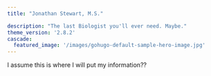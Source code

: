 ```yaml
---
title: "Jonathan Stewart, M.S."

description: "The last Biologist you'll ever need. Maybe."
theme_version: '2.8.2'
cascade:
  featured_image: '/images/gohugo-default-sample-hero-image.jpg'
---
```


I assume this is where I will put my information??
